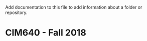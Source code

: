 Add documentation to this file to add information about a folder or repository.

# CIM640 - Fall 2018
